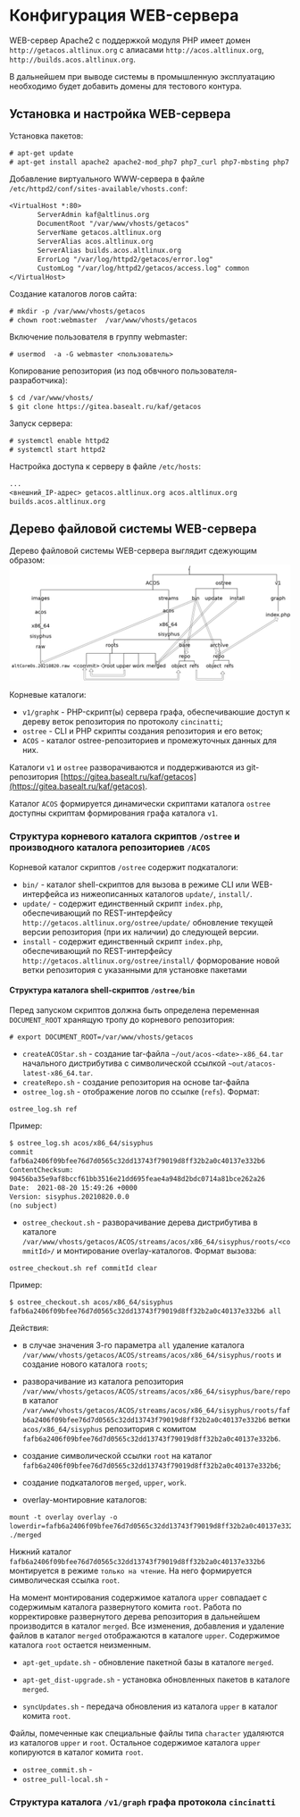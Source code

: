 # Конфигурация WEB-сервера

WEB-сервер Apache2 с поддержкой модуля PHP имеет домен
`http://getacos.altlinux.org` с алиасами `http://acos.altlinux.org`, `http://builds.acos.altlinux.org`.

В дальнейшем при выводе системы в промышленную эксплуатацию необходимо будет добавить домены для тестового контура.

## Установка и настройка WEB-сервера

Установка пакетов:
```
# apt-get update
# apt-get install apache2 apache2-mod_php7 php7_curl php7-mbsting php7
```

Добавление виртуального WWW-сервера в файле `/etc/httpd2/conf/sites-available/vhosts.conf`:
```
<VirtualHost *:80>
       ServerAdmin kaf@altlinus.org     
       DocumentRoot "/var/www/vhosts/getacos"
       ServerName getacos.altlinux.org
       ServerAlias acos.altlinux.org 
       ServerAlias builds.acos.altlinux.org
       ErrorLog "/var/log/httpd2/getacos/error.log"
       CustomLog "/var/log/httpd2/getacos/access.log" common
</VirtualHost>
```

Создание каталогов логов сайта:
```
# mkdir -p /var/www/vhosts/getacos
# chown root:webmaster  /var/www/vhosts/getacos
```

Включение пользователя в группу webmaster:
```
# usermod  -a -G webmaster <пользователь>
```

Копирование репозитория (из под обвчного пользователя-разработчика):
```
$ cd /var/www/vhosts/
$ git clone https://gitea.basealt.ru/kaf/getacos
```

Запуск сервера:
```
# systemctl enable httpd2
# systemctl start httpd2
```

Настройка доступа к серверу в файле `/etc/hosts`:
```
...
<внешний_IP-адрес> getacos.altlinux.org acos.altlinux.org builds.acos.altlinux.org
```


## Дерево файловой системы WEB-сервера

Дерево файловой системы WEB-сервера выглядит сдежующим образом:
![Дерево файловой системы WEB-сервера](Images/tree.png)

Корневые каталоги:
- `v1/graph`к - PHP-скрипт(ы) сервера графа, обеспечиваюшие доступ к дереву веток репозитория по протоколу `cincinatti`;
- `ostree` - CLI и PHP скрипты создания репозитория и его веток;
- `ACOS` - каталог ostree-репозиториев и промежуточных данных для них.

Каталоги `v1` и `ostree` разворачиваются и поддерживаются из git-репозитория [https://gitea.basealt.ru/kaf/getacos](https://gitea.basealt.ru/kaf/getacos).

Каталог `ACOS` формируется динамически скриптами каталога `ostree` доступны скриптам формирования графа каталога `v1`.

### Структура корневого каталога скриптов `/ostree` и производного каталога репозиториев `/ACOS`

Корневой каталог скриптов `/ostree` содержит подкаталоги:
- `bin/` - каталог shell-скриптов для вызова в режиме CLI или WEB-интерфейса из нижеописанных каталогов `update/`, `install/`.
- `update/` - содержит единственный скрипт `index.php`, обеспечивающий по REST-интерфейсу `http://getacos.altlinux.org/ostree/update/` обновление текущей версии репозитория (при их наличии) до следующей версии.
- `install` - содержит единственный скрипт `index.php`, обеспечивающий по REST-интерфейсу `http://getacos.altlinux.org/ostree/install/` форморование новой ветки репозитория с указанными для установке пакетами


#### Структура каталога shell-скриптов `/ostree/bin`

Перед запуском скриптов должна быть определена переменная `DOCUMENT_ROOT` хранящую тропу до корневого репозитория:
```
# export DOCUMENT_ROOT=/var/www/vhosts/getacos
```

- `createACOStar.sh` - создание tar-файла `~/out/acos-<date>-x86_64.tar` начального дистрибутива с символической ссылкой `~out/atacos-latest-x86_64.tar`.
- `createRepo.sh` - создание репозитория на основе tar-файла 
- `ostree_log.sh` - отображение логов  по ссылке (`refs`).
Формат:
```
ostree_log.sh ref
```

Пример:
```
$ ostree_log.sh acos/x86_64/sisyphus
commit fafb6a2406f09bfee76d7d0565c32dd13743f79019d8ff32b2a0c40137e332b6
ContentChecksum:  90456ba35e9af8bccf61bb3516e21dd695feae4a948d2bdc0714a81bce262a26
Date:  2021-08-20 15:49:26 +0000
Version: sisyphus.20210820.0.0
(no subject)
```

- `ostree_checkout.sh` - разворачивание дерева дистрибутива в каталоге `/var/www/vhosts/getacos/ACOS/streams/acos/x86_64/sisyphus/roots/<commitId>/` и монтирование overlay-каталогов.
Формат вызова:
```
ostree_checkout.sh ref commitId clear
```

Пример:
```
$ ostree_checkout.sh acos/x86_64/sisyphus fafb6a2406f09bfee76d7d0565c32dd13743f79019d8ff32b2a0c40137e332b6 all
```
Действия:
- в случае значения 3-го параметра `all` удаление каталога 
`/var/www/vhosts/getacos/ACOS/streams/acos/x86_64/sisyphus/roots`
и создание нового каталога `roots`;
- разворачивание из каталога репозитория `/var/www/vhosts/getacos/ACOS/streams/acos/x86_64/sisyphus/bare/repo` в каталог `/var/www/vhosts/getacos/ACOS/streams/acos/x86_64/sisyphus/roots/fafb6a2406f09bfee76d7d0565c32dd13743f79019d8ff32b2a0c40137e332b6` ветки `acos/x86_64/sisyphus` репозитория с комитом `fafb6a2406f09bfee76d7d0565c32dd13743f79019d8ff32b2a0c40137e332b6`.
- создание символической ссылки `root` на каталог `fafb6a2406f09bfee76d7d0565c32dd13743f79019d8ff32b2a0c40137e332b6`;
- создание подкаталогов `merged`, `upper`, `work`.

- overlay-монтировние каталогов:
```
mount -t overlay overlay -o lowerdir=fafb6a2406f09bfee76d7d0565c32dd13743f79019d8ff32b2a0c40137e332b6,upperdir=./upper,workdir=./work ./merged
```

Нижний каталог `fafb6a2406f09bfee76d7d0565c32dd13743f79019d8ff32b2a0c40137e332b6` монтируется в режиме `только на чтение`.
На него формируется символическая ссылка `root`.

На момент монтирования содержимое каталога `upper` совпадает с содержимым каталога развернутого комита `root`.
Работа по корректировке развернутого дерева репозитория в дальнейшем производится в каталог `merged`. Все изменения, добавления и удаление файлов в каталог `merged` отображаются в каталоге `upper`. Содержимое каталога `root` остается неизменным.

- `apt-get_update.sh` - обновление пакетной базы в каталоге `merged`.

- `apt-get_dist-upgrade.sh` - установка обновленных пакетов в каталоге `merged`.

- `syncUpdates.sh` - передача обновления из каталога `upper` в каталог комита `root`.

Файлы, помеченные как специальные файлы типа `character` удаляются из каталогов `upper` и `root`.
Остальное содержимое каталога `upper` копируются в каталог комита `root`. 

- `ostree_commit.sh` -
- `ostree_pull-local.sh` -


### Структура каталога `/v1/graph` графа протокола `cincinatti`